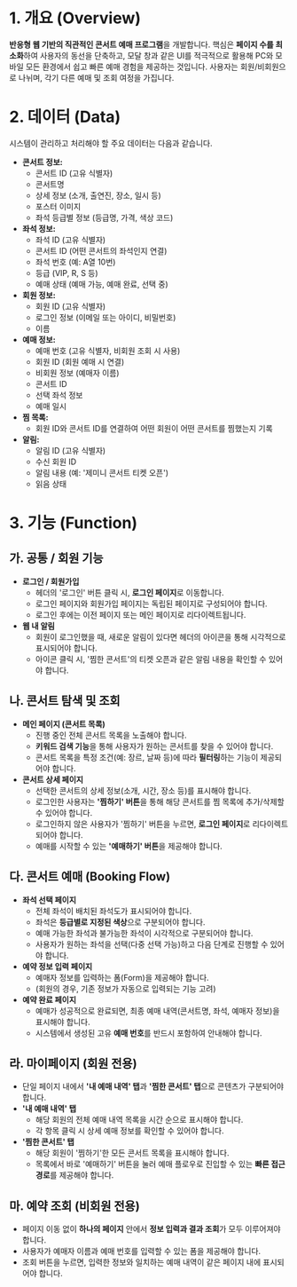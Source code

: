 # **1. 개요 (Overview)**

**반응형 웹 기반의 직관적인 콘서트 예매 프로그램**을 개발합니다. 핵심은 **페이지 수를 최소화**하여 사용자의 동선을 단축하고, 모달 창과 같은 UI를 적극적으로 활용해 PC와 모바일 모든 환경에서 쉽고 빠른 예매 경험을 제공하는 것입니다. 사용자는 회원/비회원으로 나뉘며, 각기 다른 예매 및 조회 여정을 가집니다.

# **2. 데이터 (Data)**

시스템이 관리하고 처리해야 할 주요 데이터는 다음과 같습니다.

*   **콘서트 정보:**
    *   콘서트 ID (고유 식별자)
    *   콘서트명
    *   상세 정보 (소개, 출연진, 장소, 일시 등)
    *   포스터 이미지
    *   좌석 등급별 정보 (등급명, 가격, 색상 코드)
*   **좌석 정보:**
    *   좌석 ID (고유 식별자)
    *   콘서트 ID (어떤 콘서트의 좌석인지 연결)
    *   좌석 번호 (예: A열 10번)
    *   등급 (VIP, R, S 등)
    *   예매 상태 (예매 가능, 예매 완료, 선택 중)
*   **회원 정보:**
    *   회원 ID (고유 식별자)
    *   로그인 정보 (이메일 또는 아이디, 비밀번호)
    *   이름
*   **예매 정보:**
    *   예매 번호 (고유 식별자, 비회원 조회 시 사용)
    *   회원 ID (회원 예매 시 연결)
    *   비회원 정보 (예매자 이름)
    *   콘서트 ID
    *   선택 좌석 정보
    *   예매 일시
*   **찜 목록:**
    *   회원 ID와 콘서트 ID를 연결하여 어떤 회원이 어떤 콘서트를 찜했는지 기록
*   **알림:**
    *   알림 ID (고유 식별자)
    *   수신 회원 ID
    *   알림 내용 (예: '제미니 콘서트 티켓 오픈')
    *   읽음 상태

# **3. 기능 (Function)**

## **가. 공통 / 회원 기능**

*   **로그인 / 회원가입**
    *   헤더의 '로그인' 버튼 클릭 시, **로그인 페이지**로 이동합니다.
    *   로그인 페이지와 회원가입 페이지는 독립된 페이지로 구성되어야 합니다.
    *   로그인 후에는 이전 페이지 또는 메인 페이지로 리다이렉트됩니다.
*   **웹 내 알림**
    *   회원이 로그인했을 때, 새로운 알림이 있다면 헤더의 아이콘을 통해 시각적으로 표시되어야 합니다.
    *   아이콘 클릭 시, '찜한 콘서트'의 티켓 오픈과 같은 알림 내용을 확인할 수 있어야 합니다.

## **나. 콘서트 탐색 및 조회**

*   **메인 페이지 (콘서트 목록)**
    *   진행 중인 전체 콘서트 목록을 노출해야 합니다.
    *   **키워드 검색 기능**을 통해 사용자가 원하는 콘서트를 찾을 수 있어야 합니다.
    *   콘서트 목록을 특정 조건(예: 장르, 날짜 등)에 따라 **필터링**하는 기능이 제공되어야 합니다.
*   **콘서트 상세 페이지**
    *   선택한 콘서트의 상세 정보(소개, 시간, 장소 등)를 표시해야 합니다.
    *   로그인한 사용자는 **'찜하기' 버튼**을 통해 해당 콘서트를 찜 목록에 추가/삭제할 수 있어야 합니다.
    *   로그인하지 않은 사용자가 '찜하기' 버튼을 누르면, **로그인 페이지**로 리다이렉트되어야 합니다.
    *   예매를 시작할 수 있는 **'예매하기' 버튼**을 제공해야 합니다.

## **다. 콘서트 예매 (Booking Flow)**

*   **좌석 선택 페이지**
    *   전체 좌석이 배치된 좌석도가 표시되어야 합니다.
    *   좌석은 **등급별로 지정된 색상**으로 구분되어야 합니다.
    *   예매 가능한 좌석과 불가능한 좌석이 시각적으로 구분되어야 합니다.
    *   사용자가 원하는 좌석을 선택(다중 선택 가능)하고 다음 단계로 진행할 수 있어야 합니다.
*   **예약 정보 입력 페이지**
    *   예매자 정보를 입력하는 폼(Form)을 제공해야 합니다.
    *   (회원의 경우, 기존 정보가 자동으로 입력되는 기능 고려)
*   **예약 완료 페이지**
    *   예매가 성공적으로 완료되면, 최종 예매 내역(콘서트명, 좌석, 예매자 정보)을 표시해야 합니다.
    *   시스템에서 생성된 고유 **예매 번호**를 반드시 포함하여 안내해야 합니다.

## **라. 마이페이지 (회원 전용)**

*   단일 페이지 내에서 **'내 예매 내역' 탭**과 **'찜한 콘서트' 탭**으로 콘텐츠가 구분되어야 합니다.
*   **'내 예매 내역' 탭**
    *   해당 회원의 전체 예매 내역 목록을 시간 순으로 표시해야 합니다.
    *   각 항목 클릭 시 상세 예매 정보를 확인할 수 있어야 합니다.
*   **'찜한 콘서트' 탭**
    *   해당 회원이 '찜하기'한 모든 콘서트 목록을 표시해야 합니다.
    *   목록에서 바로 '예매하기' 버튼을 눌러 예매 플로우로 진입할 수 있는 **빠른 접근 경로**를 제공해야 합니다.

## **마. 예약 조회 (비회원 전용)**

*   페이지 이동 없이 **하나의 페이지** 안에서 **정보 입력과 결과 조회**가 모두 이루어져야 합니다.
*   사용자가 예매자 이름과 예매 번호를 입력할 수 있는 폼을 제공해야 합니다.
*   조회 버튼을 누르면, 입력한 정보와 일치하는 예매 내역이 같은 페이지 내에 표시되어야 합니다.